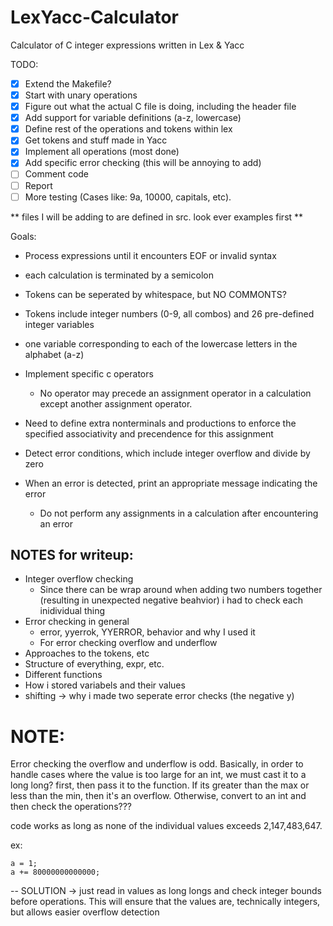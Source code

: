 # LexYacc-Calculator
Calculator of C integer expressions written in Lex &amp; Yacc

TODO: 
- [x] Extend the Makefile? 
- [x] Start with unary operations
- [x] Figure out what the actual C file is doing, including the header file
- [x] Add support for variable definitions (a-z, lowercase)
- [x] Define rest of the operations and tokens within lex
- [x] Get tokens and stuff made in Yacc
- [x] Implement all operations (most done) 
- [x] Add specific error checking (this will be annoying to add)
- [ ] Comment code 
- [ ] Report
- [ ] More testing (Cases like: 9a, 10000, capitals, etc).

** files I will be adding to are defined in src. look ever examples first ** 

Goals: 
- Process expressions until it encounters EOF or invalid syntax
- each calculation is terminated by a semicolon 
- Tokens can be seperated by whitespace, but NO COMMONTS? 
- Tokens include integer numbers (0-9, all combos) and 26 pre-defined integer variables
- one variable corresponding to each of the lowercase letters in the alphabet (a-z) 
- Implement specific c operators
    - No operator may precede an assignment operator in a calculation except another assignment operator. 

- Need to define extra nonterminals and productions to enforce the specified associativity and precendence for this assignment 
- Detect error conditions, which include integer overflow and divide by zero 
- When an error is detected, print an appropriate message indicating the error
    - Do not perform any assignments in a calculation after encountering an error 

## NOTES for writeup:
- Integer overflow checking
  - Since there can be wrap around when adding two numbers together (resulting in unexpected negative beahvior) i had to check each inidividual thing
- Error checking in general
  - error, yyerrok, YYERROR, behavior and why I used it   
  - For error checking overflow and underflow 
- Approaches to the tokens, etc 
- Structure of everything, expr, etc. 
- Different functions
- How i stored variabels and their values
- shifting -> why i made two seperate error checks (the negative y) 

# NOTE: 
Error checking the overflow and underflow is odd. Basically, in order to handle cases where the value is too large for an int, we must cast it to a long long? first, then pass it to the function. If its greater than the max or less than the min, then it's an overflow. Otherwise, convert to an int and then check the operations???

code works as long as none of the individual values exceeds 2,147,483,647.

ex: 
```
a = 1; 
a += 80000000000000;
```


-- SOLUTION -> just read in values as long longs and check integer bounds before operations. This will ensure that the values are, technically integers, but allows easier overflow detection
